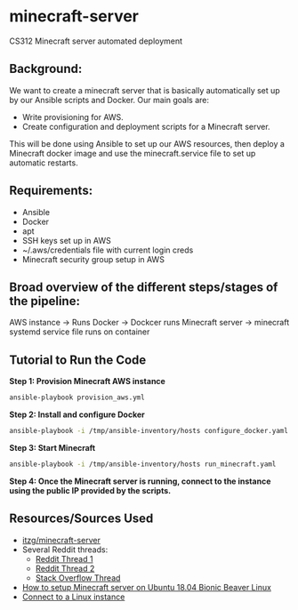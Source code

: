 # minecraft-server
CS312 Minecraft server automated deployment

## Background: 
We want to create a minecraft server that is basically automatically set up by our Ansible scripts and Docker. 
Our main goals are:
- Write provisioning for AWS.
- Create configuration and deployment scripts for a Minecraft server.

This will be done using Ansible to set up our AWS resources, then deploy a Minecraft docker image and use the minecraft.service file to set up automatic restarts. 

## Requirements:
 - Ansible 
 - Docker 
 - apt 
 - SSH keys set up in AWS 
 - ~/.aws/credentials file with current login creds
 - Minecraft security group setup in AWS 

## Broad overview of the different steps/stages of the pipeline:
AWS instance -> Runs Docker -> Dockcer runs Minecraft server -> minecraft systemd service file runs on container 

## Tutorial to Run the Code

**Step 1: Provision Minecraft AWS instance**
```sh
ansible-playbook provision_aws.yml
```

**Step 2: Install and configure Docker**
```sh
ansible-playbook -i /tmp/ansible-inventory/hosts configure_docker.yaml
```

**Step 3: Start Minecraft**
```sh
ansible-playbook -i /tmp/ansible-inventory/hosts run_minecraft.yaml
```

**Step 4: Once the Minecraft server is running, connect to the instance using the public IP provided by the scripts.**


## Resources/Sources Used
- [itzg/minecraft-server](https://hub.docker.com/r/itzg/minecraft-server)
- Several Reddit threads:
  - [Reddit Thread 1](https://www.reddit.com/r/aws/comments/1402x80/cant_start_my_ec2_instance_status_goes_to_pending/)
  - [Reddit Thread 2](https://www.reddit.com/r/aws/comments/14v3qov/ec2_instance_killed_when_attempting_to_run_a/)
  - [Stack Overflow Thread](https://stackoverflow.com/questions/60806200/how-would-i-create-a-minecraft-ec2-server-that-automaticaly-starts-when-someone)
- [How to setup Minecraft server on Ubuntu 18.04 Bionic Beaver Linux](https://linuxconfig.org/how-to-setup-minecraft-server-on-ubuntu-18-04-bionic-beaver-linux)
- [Connect to a Linux instance](https://docs.aws.amazon.com/AWSEC2/latest/UserGuide/connect-to-linux-instance.html)
